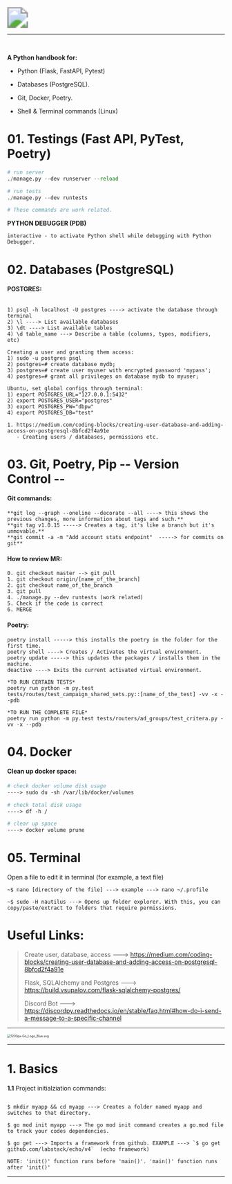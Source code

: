 <img src="https://upload.wikimedia.org/wikipedia/commons/c/c3/Python-logo-notext.svg" style="zoom:300%; text-align: center;" />

------

​	

**A Python handbook for:**

- Python (Flask, FastAPI, Pytest)

- Databases (PostgreSQL).

- Git, Docker, Poetry.

- Shell & Terminal commands (Linux)

  

# 01. Testings (Fast API, PyTest, Poetry)



```Python / Testings
# run server
./manage.py --dev runserver --reload

# run tests
./manage.py --dev runtests

# These commands are work related.
```



**PYTHON DEBUGGER (PDB)**

```
interactive - to activate Python shell while debugging with Python Debugger.
```





# 02. Databases (PostgreSQL)

#### POSTGRES:

```Postgres / Linux
    
1) psql -h localhost -U postgres ----> activate the database through terminal
2) \l ----> List available databases
3) \dt ----> List available tables
4) \d table_name ---> Describe a table (columns, types, modifiers, etc)

Creating a user and granting them access:
1) sudo -u postgres psql
2) postgres=# create database mydb;
3) postgres=# create user myuser with encrypted password 'mypass';
4) postgres=# grant all privileges on database mydb to myuser;

Ubuntu, set global configs through terminal:
1) export POSTGRES_URL="127.0.0.1:5432"
2) export POSTGRES_USER="postgres"
3) export POSTGRES_PW="dbpw"
4) export POSTGRES_DB="test"
```





```
1. https://medium.com/coding-blocks/creating-user-database-and-adding-access-on-postgresql-8bfcd2f4a91e
   - Creating users / databases, permissions etc.

```





# 03. Git, Poetry, Pip                                               -- Version Control --



#### Git commands:

```Github 
**git log --graph --oneline --decorate --all ----> this shows the previous changes, more information about tags and such.**
**git tag v1.0.15 -----> Creates a tag, it's like a branch but it's unmovable.**
**git commit -a -m "Add account stats endpoint"  -----> for commits on git**
```



#### How to review MR:

```Git
0. git checkout master --> git pull
1. git checkout origin/[name_of_the_branch]
2. git checkout name_of_the_branch
3. git pull
4. ./manage.py --dev runtests (work related)
5. Check if the code is correct
6. MERGE 
```



#### Poetry:

```Poetry
poetry install -----> this installs the poetry in the folder for the first time.
poetry shell ----> Creates / Activates the virtual environment.
poetry update -----> this updates the packages / installs them in the machine.
deactive ----> Exits the current activated virtual environment.

*TO RUN CERTAIN TESTS*
poetry run python -m py.test tests/routes/test_campaign_shared_sets.py::[name_of_the_test] -vv -x --pdb

*TO RUN THE COMPLETE FILE*
poetry run python -m py.test tests/routers/ad_groups/test_critera.py -vv -x --pdb      
```





# 04. Docker



#### Clean up docker space:

```dockerfile
# check docker volume disk usage
----> sudo du -sh /var/lib/docker/volumes

# check total disk usage
----> df -h /

# clear up space
----> docker volume prune
```



# 05. Terminal 

Open a file to edit it in terminal (for example, a text file)

```shell
~$ nano [directory of the file] ---> example ---> nano ~/.profile

~$ sudo -H nautilus ---> Opens up folder explorer. With this, you can copy/paste/extract to folders that require permissions.
```













# Useful Links:



> Create user, database, access ---> https://medium.com/coding-blocks/creating-user-database-and-adding-access-on-postgresql-8bfcd2f4a91e
>
> Flask, SQLAlchemy and Postgres ---> https://build.vsupalov.com/flask-sqlalchemy-postgres/
>
> Discord Bot ---> https://discordpy.readthedocs.io/en/stable/faq.html#how-do-i-send-a-message-to-a-specific-channel



<hr> </hr>





<img src="/home/rigong/Desktop/1200px-Go_Logo_Blue.svg.png" alt="1200px-Go_Logo_Blue.svg" style="zoom: 50%;" />



<hr> </hr>

# 1. Basics 



**1.1** Project initialziation commands:

```shell

$ mkdir myapp && cd myapp ---> Creates a folder named myapp and switches to that directory.

$ go mod init myapp ---> The go mod init command creates a go.mod file to track your codes dependencies.

$ go get ---> Imports a framework from github. EXAMPLE ---> `$ go get github.com/labstack/echo/v4`  (echo framework)

NOTE: 'init()' function runs before 'main()'. 'main()' function runs after 'init()'
```



****
